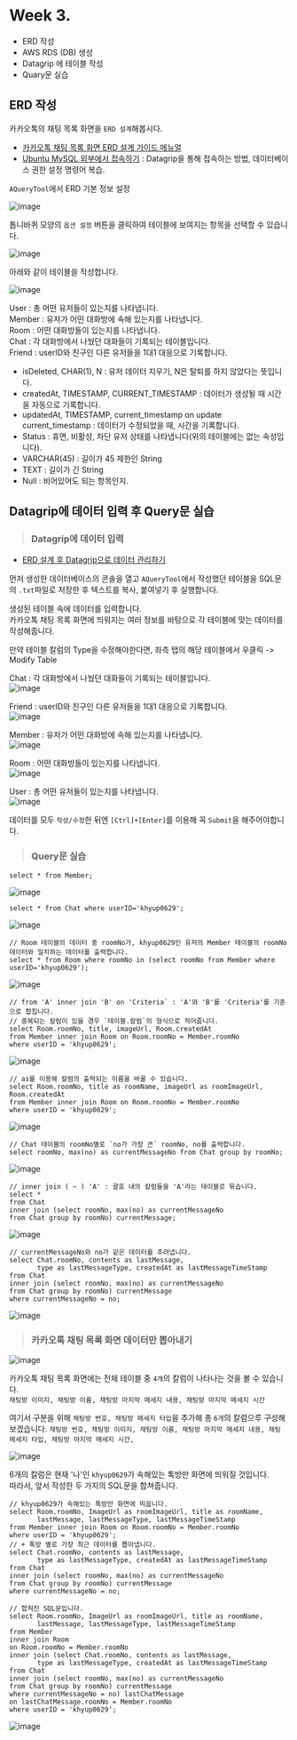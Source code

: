 # Week 3.

- ERD 작성
- AWS RDS (DB) 생성
- Datagrip 에 테이블 작성
- Quary문 실습

## ERD 작성

카카오톡의 채팅 목록 화면을 `ERD 설계`해봅시다.

- [카카오톡 채팅 목록 화면 ERD 설계 가이드 메뉴얼](https://yusang.tistory.com/42?category=835611)
- [Ubuntu MySQL 외부에서 접속하기](https://luminitworld.tistory.com/82) : Datagrip을 통해 접속하는 방법, 데이터베이스 권한 설정 명령어 복습.

`AQueryTool`에서 ERD 기본 정보 설정

![image](https://user-images.githubusercontent.com/43658658/132428155-242e45df-95b6-4d50-8411-69a27c4549ce.png)

톱니바퀴 모양의 `옵션 설정` 버튼을 클릭하여 테이블에 보여지는 항목을 선택할 수 있습니다.

![image](https://user-images.githubusercontent.com/43658658/132428555-8d7af084-537c-4643-94b6-89c98a99de1e.png)

아래와 같이 테이블을 작성합니다.

![image](https://user-images.githubusercontent.com/43658658/132438490-ddcf8a90-3a3d-40ef-b70e-f8b859cec695.png)

User : 총 어떤 유저들이 있는지를 나타냅니다.   
Member : 유저가 어떤 대화방에 속해 있는지를 나타냅니다.   
Room : 어떤 대화방들이 있는지를 나타냅니다.   
Chat : 각 대화방에서 나눴던 대화들이 기록되는 테이블입니다.   
Friend : userID와 친구인 다른 유저들을 1대1 대응으로 기록합니다.   

- isDeleted, CHAR(1), N : 유저 데이터 지우기, N은 탈퇴를 하지 않았다는 뜻입니다.
- createdAt, TIMESTAMP, CURRENT_TIMESTAMP : 데이터가 생성될 때 시간을 자동으로 기록합니다.
- updatedAt, TIMESTAMP, current_timestamp on update current_timestamp : 데이터가 수정되었을 때, 시간을 기록합니다.
- Status : 휴면, 비활성, 차단 유저 상태를 나타냅니다(위의 테이블에는 없는 속성입니다).
- VARCHAR(45) : 길이가 45 제한인 String
- TEXT : 길이가 긴 String
- Null : 비어있어도 되는 항목인지.

## Datagrip에 데이터 입력 후 Query문 실습

> <h3>Datagrip에 데이터 입력</h3>

- [ERD 설계 후 Datagrip으로 데이터 관리하기](https://yusang.tistory.com/42?category=835611)

먼저 생성한 데이터베이스의 콘솔을 열고 `AQueryTool`에서 작성했던 테이블을 SQL문의 `.txt`파일로 저장한 후 텍스트를 복사, 붙여넣기 후 실행합니다.

생성된 테이블 속에 데이터를 입력합니다.   
카카오톡 채팅 목록 화면에 띄워지는 여러 정보를 바탕으로 각 테이블에 맞는 데이터를 작성해줍니다.

만약 테이블 칼럼의 Type을 수정해야한다면, 좌측 탭의 해당 테이블에서 우클릭 -> Modify Table

Chat : 각 대화방에서 나눴던 대화들이 기록되는 테이블입니다.   
![image](https://user-images.githubusercontent.com/43658658/132441336-14f663a7-9b49-41d8-8203-35fb221ea75b.png)

Friend : userID와 친구인 다른 유저들을 1대1 대응으로 기록합니다.   
![image](https://user-images.githubusercontent.com/43658658/132441365-66f9da8d-8419-4cfb-b9ce-3855f239ec21.png)

Member : 유저가 어떤 대화방에 속해 있는지를 나타냅니다.   
![image](https://user-images.githubusercontent.com/43658658/132441375-93842bf3-436e-45bf-b924-07d20c3f22af.png)

Room : 어떤 대화방들이 있는지를 나타냅니다.   
![image](https://user-images.githubusercontent.com/43658658/132442469-b23c5519-cda0-43db-8c68-841da90a94b1.png)

User : 총 어떤 유저들이 있는지를 나타냅니다.   
![image](https://user-images.githubusercontent.com/43658658/132441400-60d6c409-300e-4c89-b0fc-06857dbe55f1.png)

데이터를 모두 `작성/수정`한 뒤엔 `[Ctrl]+[Enter]`를 이용해 꼭 `Submit`을 해주어야합니다.

> <h3>Query문 실습</h3>

``` mysql
select * from Member;
```

![image](https://user-images.githubusercontent.com/43658658/132441799-667e586c-62a4-41ee-a804-2b24ec9bf7b5.png)

``` mysql
select * from Chat where userID='khyup0629';
```

![image](https://user-images.githubusercontent.com/43658658/132442050-21be1852-e023-4c02-9039-1c804dc58a6a.png)

``` mysql
// Room 테이블의 데이터 중 roomNo가, khyup0629인 유저의 Member 테이블의 roomNo 데이터와 일치하는 데이터를 출력합니다.
select * from Room where roomNo in (select roomNo from Member where userID='khyup0629');
```

![image](https://user-images.githubusercontent.com/43658658/132442343-4c6cf77f-8034-43e1-8d6b-e3e2a74c0b48.png)

``` mysql
// from 'A' inner join 'B' on 'Criteria` : 'A'와 'B'를 'Criteria'를 기준으로 합칩니다.
// 중복되는 칼럼이 있을 경우 `테이블.칼럼`의 형식으로 적어줍니다.
select Room.roomNo, title, imageUrl, Room.createdAt 
from Member inner join Room on Room.roomNo = Member.roomNo
where userID = 'khyup0629';
```

![image](https://user-images.githubusercontent.com/43658658/132444293-21797f5a-38d1-4942-a9a8-e8feb10ad6ee.png)

``` mysql
// as를 이용해 칼럼의 출력되는 이름을 바꿀 수 있습니다.
select Room.roomNo, title as roomName, imageUrl as roomImageUrl, Room.createdAt
from Member inner join Room on Room.roomNo = Member.roomNo
where userID = 'khyup0629';
```

![image](https://user-images.githubusercontent.com/43658658/132444439-46d5b60c-5f9d-4f9e-943d-f14dd0a9600e.png)

``` mysql
// Chat 테이블의 roomNo별로 `no가 가장 큰` roomNo, no를 출력합니다.
select roomNo, max(no) as currentMessageNo from Chat group by roomNo;
```

![image](https://user-images.githubusercontent.com/43658658/132444709-3dd11a5a-2af6-4874-8f00-7cb6e7eb27b0.png)

``` mysql
// inner join ( ~ ) 'A' : 괄호 내의 칼럼들을 'A'라는 테이블로 묶습니다.
select * 
from Chat
inner join (select roomNo, max(no) as currentMessageNo 
from Chat group by roomNo) currentMessage;
```

![image](https://user-images.githubusercontent.com/43658658/132447812-c98f9bb0-0902-4db7-a537-c105838833fa.png)

``` mysql
// currentMessageNo와 no가 같은 데이터를 추려냅니다.
select Chat.roomNo, contents as lastMessage,
       type as lastMessageType, createdAt as lastMessageTimeStamp
from Chat
inner join (select roomNo, max(no) as currentMessageNo 
from Chat group by roomNo) currentMessage
where currentMessageNo = no;
```

![image](https://user-images.githubusercontent.com/43658658/132448793-65497d88-c006-4c86-8c85-fb04c48b9892.png)

> <h3>카카오톡 채팅 목록 화면 데이터만 뽑아내기</h3>

![image](https://user-images.githubusercontent.com/43658658/132444992-4065426d-1c34-4222-8e95-2dfa868cb171.png)

카카오톡 채팅 목록 화면에는 전체 테이블 중 `4개`의 칼럼이 나타나는 것을 볼 수 있습니다.   
`채팅방 이미지, 채팅방 이름, 채팅방 마지막 메세지 내용, 채팅방 마지막 메세지 시간`   

여기서 구분을 위해 `채팅방 번호, 채팅방 메세지 타입`을 추가해 총 `6개`의 칼럼으루 구성해보겠습니다.
`채팅방 번호, 채팅방 이미지, 채팅방 이름, 채팅방 마지막 메세지 내용, 채팅 메세지 타입, 채팅방 마지막 메세지 시간,`   

![image](https://user-images.githubusercontent.com/43658658/132444761-4fc9b120-cc78-4704-843f-eb7299943054.png)

6개의 칼럼은 현재 '나'인 `khyup0629`가 속해있는 톡방만 화면에 띄워질 것입니다.   
따라서, 앞서 작성한 두 가지의 SQL문을 합쳐줍니다.   

``` mysql
// khyup0629가 속해있는 톡방만 화면에 띄웁니다.
select Room.roomNo, ImageUrl as roomImageUrl, title as roomName,
       lastMessage, lastMessageType, lastMessageTimeStamp
from Member inner join Room on Room.roomNo = Member.roomNo
where userID = 'khyup0629';
// + 톡방 별로 가장 최근 데이터를 뽑아냅니다.
select Chat.roomNo, contents as lastMessage,
       type as lastMessageType, createdAt as lastMessageTimeStamp
from Chat
inner join (select roomNo, max(no) as currentMessageNo 
from Chat group by roomNo) currentMessage
where currentMessageNo = no;
```

``` mysql
// 합쳐진 SQL문입니다.
select Room.roomNo, ImageUrl as roomImageUrl, title as roomName,
       lastMessage, lastMessageType, lastMessageTimeStamp
from Member
inner join Room
on Room.roomNo = Member.roomNo
inner join (select Chat.roomNo, contents as lastMessage,
       type as lastMessageType, createdAt as lastMessageTimeStamp
from Chat
inner join (select roomNo, max(no) as currentMessageNo
from Chat group by roomNo) currentMessage
where currentMessageNo = no) lastChatMessage
on lastChatMessage.roomNo = Member.roomNo
where userID = 'khyup0629';
```

![image](https://user-images.githubusercontent.com/43658658/132450456-51402c7c-bd45-49f3-8aad-fef20cdc13b6.png)
